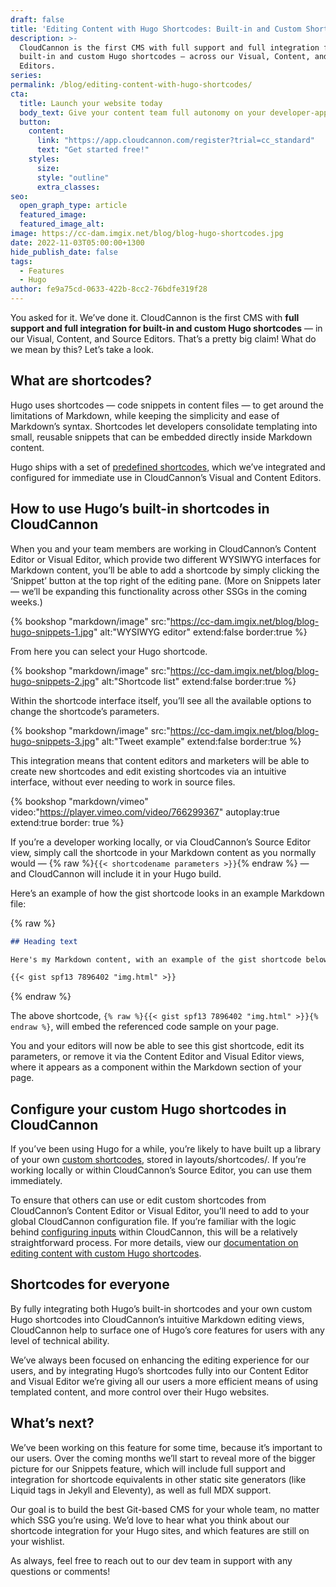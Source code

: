 ```yaml
---
draft: false
title: 'Editing Content with Hugo Shortcodes: Built-in and Custom Shortcode Support'
description: >-
  CloudCannon is the first CMS with full support and full integration for
  built-in and custom Hugo shortcodes — across our Visual, Content, and Source
  Editors.
series:
permalink: /blog/editing-content-with-hugo-shortcodes/
cta:
  title: Launch your website today
  body_text: Give your content team full autonomy on your developer-approved tech stack with CloudCannon.
  button:
    content: 
      link: "https://app.cloudcannon.com/register?trial=cc_standard"
      text: "Get started free!"
    styles:
      size:
      style: "outline"
      extra_classes:
seo:
  open_graph_type: article
  featured_image:
  featured_image_alt:
image: https://cc-dam.imgix.net/blog/blog-hugo-shortcodes.jpg
date: 2022-11-03T05:00:00+1300
hide_publish_date: false
tags:
  - Features
  - Hugo
author: fe9a75cd-0633-422b-8cc2-76bdfe319f28
---
```

You asked for it. We’ve done it. CloudCannon is the first CMS with **full support and full integration for built-in and custom Hugo shortcodes** — in our Visual, Content, and Source Editors. That’s a pretty big claim\! What do we mean by this? Let’s take a look.

## What are shortcodes?

Hugo uses shortcodes — code snippets in content files — to get around the limitations of Markdown, while keeping the simplicity and ease of Markdown’s syntax. Shortcodes let developers consolidate templating into small, reusable snippets that can be embedded directly inside Markdown content.

Hugo ships with a set of [predefined shortcodes](https://gohugo.io/content-management/shortcodes/#use-hugos-built-in-shortcodes), which we’ve integrated and configured for immediate use in CloudCannon’s Visual and Content Editors.

## How to use Hugo’s built-in shortcodes in CloudCannon

When you and your team members are working in CloudCannon’s Content Editor or Visual Editor, which provide two different WYSIWYG interfaces for Markdown content, you’ll be able to add a shortcode by simply clicking the ‘Snippet’ button at the top right of the editing pane. (More on Snippets later — we’ll be expanding this functionality across other SSGs in the coming weeks.)

{% bookshop "markdown/image" src:"https://cc-dam.imgix.net/blog/blog-hugo-snippets-1.jpg" alt:"WYSIWYG editor" extend:false border:true %}

From here you can select your Hugo shortcode.

{% bookshop "markdown/image" src:"https://cc-dam.imgix.net/blog/blog-hugo-snippets-2.jpg" alt:"Shortcode list" extend:false border:true %}

Within the shortcode interface itself, you’ll see all the available options to change the shortcode’s parameters.

{% bookshop "markdown/image" src:"https://cc-dam.imgix.net/blog/blog-hugo-snippets-3.jpg" alt:"Tweet example" extend:false border:true %}

This integration means that content editors and marketers will be able to create new shortcodes and edit existing shortcodes via an intuitive interface, without ever needing to work in source files.

{% bookshop "markdown/vimeo" video:"https://player.vimeo.com/video/766299367" autoplay:true extend:true border: true %}

If you’re a developer working locally, or via CloudCannon’s Source Editor
view, simply call the shortcode in your Markdown content as you normally
would — {% raw %}`{{< shortcodename parameters >}}`{% endraw %} — and CloudCannon will include
it in your Hugo build.

Here’s an example of how the gist shortcode looks in an example Markdown
file:

{% raw %}
```md 
## Heading text

Here's my Markdown content, with an example of the gist shortcode below.

{{< gist spf13 7896402 "img.html" >}}
```
{% endraw %}

The above shortcode, `{% raw %}{{< gist spf13 7896402 "img.html" >}}{% endraw %}`, will embed the referenced code sample on your page.

You and your editors will now be able to see this gist shortcode, edit its parameters, or remove it via the Content Editor and Visual Editor views, where it appears as a component within the Markdown section of your page.

## Configure your custom Hugo shortcodes in CloudCannon

If you’ve been using Hugo for a while, you’re likely to have built up a
library of your own [custom shortcodes](https://gohugo.io/templates/shortcode-templates/), stored in
layouts/shortcodes/. If you’re working locally or within CloudCannon’s
Source Editor, you can use them immediately.

To ensure that others can use or edit custom shortcodes from CloudCannon’s
Content Editor or Visual Editor, you’ll need to add to your global
CloudCannon configuration file. If you’re familiar with the logic behind
[configuring
inputs](https://cloudcannon.com/documentation/articles/how-to-choose-what-input-is-used-in-the-data-editor/?ssg=Hugo) within CloudCannon, this will be a relatively straightforward process. For
more details, view our [documentation on editing content with custom Hugo
shortcodes](https://cloudcannon.com/documentation/articles/editing-with-hugo-shortcodes/).

## Shortcodes for everyone

By fully integrating both Hugo’s built-in shortcodes and your own custom
Hugo shortcodes into CloudCannon’s intuitive Markdown editing views,
CloudCannon help to surface one of Hugo’s core features for users with any
level of technical ability.

We’ve always been focused on enhancing the editing experience for our
users, and by integrating Hugo’s shortcodes fully into our Content Editor
and Visual Editor we’re giving all our users a more efficient means of
using templated content, and more control over their Hugo websites.

## What’s next?

We’ve been working on this feature for some time, because it’s important
to our users. Over the coming months we’ll start to reveal more of the
bigger picture for our Snippets feature, which will include full support
and integration for shortcode equivalents in other static site generators
(like Liquid tags in Jekyll and Eleventy), as well as full MDX support.

Our goal is to build the best Git-based CMS for your whole team, no matter
which SSG you’re using. We’d love to hear what you think about our
shortcode integration for your Hugo sites, and which features are still on
your wishlist.

As always, feel free to reach out to our dev team in support with any
questions or comments\!